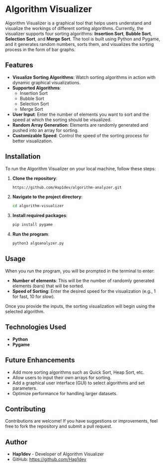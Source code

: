# Algorithm Visualizer

Algorithm Visualizer is a graphical tool that helps users understand and visualize the workings of different sorting algorithms. Currently, the visualizer supports four sorting algorithms: **Insertion Sort**, **Bubble Sort**, **Selection Sort**, and **Merge Sort**. The tool is built using Python and Pygame, and it generates random numbers, sorts them, and visualizes the sorting process in the form of bar graphs.

## Features

- **Visualize Sorting Algorithms**: Watch sorting algorithms in action with dynamic graphical visualizations.
- **Supported Algorithms**:
  - Insertion Sort
  - Bubble Sort
  - Selection Sort
  - Merge Sort
- **User Input**: Enter the number of elements you want to sort and the speed at which the sorting should be visualized.
- **Random Array Generation**: Elements are randomly generated and pushed into an array for sorting.
- **Customizable Speed**: Control the speed of the sorting process for better visualization.

## Installation

To run the Algorithm Visualizer on your local machine, follow these steps:

1. **Clone the repository**:
   ```bash
   https://github.com/Hap1dev/algorithm-analyzer.git

2. **Navigate to the project directory**:
   ```bash
   cd algorithm-visualizer

3. **Install required packages**:
   ```bash
   pip install pygame

4. **Run the program**:
   ```bash
   python3 algoanalyzer.py


## Usage

When you run the program, you will be prompted in the terminal to enter:

- **Number of elements**: This will be the number of randomly generated elements (bars) that will be sorted.
- **Speed of Sorting**: Enter the desired speed for the visualization (e.g., 1 for fast, 10 for slow).

Once you provide the inputs, the sorting visualization will begin using the selected algorithm.

## Technologies Used

- **Python**
- **Pygame**

## Future Enhancements

- Add more sorting algorithms such as Quick Sort, Heap Sort, etc.
- Allow users to input their own arrays for sorting.
- Add a graphical user interface (GUI) to select algorithms and set parameters.
- Optimize performance for handling larger datasets.

## Contributing

Contributions are welcome! If you have suggestions or improvements, feel free to fork the repository and submit a pull request.

## Author

- **Hap1dev** - Developer of Algorithm Visualizer  
- GitHub: https://github.com/Hap1dev
